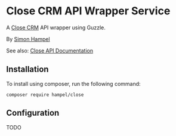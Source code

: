 Close CRM API Wrapper Service
=============================

A [Close CRM](https://close.com/) API wrapper using Guzzle.

By [Simon Hampel](mailto:simon@hampelgroup.com)

See also: [Close API Documentation](https://developer.close.com/)

Installation
------------

To install using composer, run the following command:

`composer require hampel/close`

Configuration
-------------

TODO
